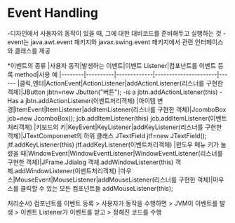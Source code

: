 Event Handling
=================
-디자인에서 사용자의 동작이 있을 때, 그에 대한 대비코드를 준비해두고 실행하는 것
-event는 java.awt.event 패키지와 javax.swing.event 패키지에서 관련 인터페이스와 클래스를 제공

*이벤트의 종류
|사용자 동작|발생하는 이벤트|이벤트 Listener|컴포넌트를 이벤트 등록 method|사용 예
|--------|----------|-------------|----------------------|------
|클릭,엔터|ActionEvent|ActionListener|addActionListener(리스너를 구현한 객체)|JButton jbtn=new Jbutton("버튼");
																	 -is a
																	 jbtn.addActionListener(this)
																	 -Has a
																	 jbtn.addActionListener(이벤트처리객체)
|아이템 변경|ItemEvent|ItemListener|addItemListener(리스너를 구현한 객체)|JcomboBox jcb=new JcomboBox();
																 jcb.addItemListener(this)
																 jcb.addItemListener(이벤트처리객체)
|키보드의 키|KeyEvent|KeyListener|addKeyListener(리스너를 구현한 객체)|JTextComponenet의 하위 클래스
															  JTextField jtf=new JTextField();
															  jtf.addKeyListener(this)
															  jtf.addKeyListener(이벤트처리객체)
|윈도우 메뉴 키가 눌렸을 때|WindowEvent|WindowEventListener|WindowEventListener(리스너를 구현한 객체)|JFrame.Jdialog
																						 객체.addWindowListener(this)
																						 객체.addWindowListener(이벤트처리객체)
|마우스|MouseEvent|MouseListener|addMouseListener(리스너를 구현한 객체)|마우스를 클릭할 수 있는 모든 컴포넌트들
																addMouseListener(this);
																
																
처리순서)
컴포넌트를 이벤트 등록 > 사용자가 동작을 수행하면 > JVM이 이벤트를 발생 > 이벤트 Listener가 이벤트를 받고 > 정해진 코드를 수행																						 